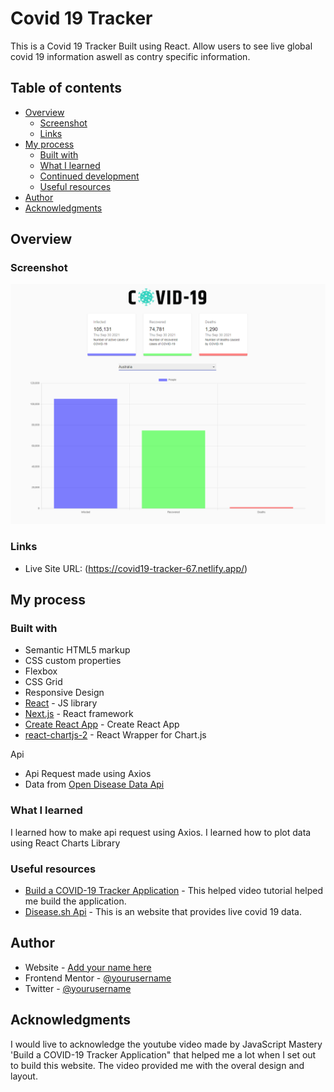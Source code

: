 # Covid 19 Tracker

This is a Covid 19 Tracker Built using React. 
Allow users to see live global covid 19 information aswell as contry specific information.

## Table of contents

- [Overview](#overview)
  - [Screenshot](#screenshot)
  - [Links](#links)
- [My process](#my-process)
  - [Built with](#built-with)
  - [What I learned](#what-i-learned)
  - [Continued development](#continued-development)
  - [Useful resources](#useful-resources)
- [Author](#author)
- [Acknowledgments](#acknowledgments)


## Overview

### Screenshot

![](./Screenshots/Covid19_Tracker_Desktopv2.PNG)

### Links

- Live Site URL: (https://covid19-tracker-67.netlify.app/)

## My process

### Built with

- Semantic HTML5 markup
- CSS custom properties
- Flexbox
- CSS Grid
- Responsive Design
- [React](https://reactjs.org/) - JS library
- [Next.js](https://nextjs.org/) - React framework
- [Create React App](https://github.com/facebook/create-react-app) - Create React App
- [react-chartjs-2](https://www.npmjs.com/package/react-chartjs-2) - React Wrapper for Chart.js


Api
- Api Request made using Axios
- Data from [Open Disease Data Api](https://disease.sh/)

### What I learned

I learned how to make api request using Axios.
I learned how to plot data using React Charts Library

### Useful resources

- [Build a COVID-19 Tracker Application](https://www.youtube.com/watch?v=khJlrj3Y6Ls) - This helped video tutorial helped me build the application.
- [Disease.sh Api](https://disease.sh/) - This is an website that provides live covid 19 data.

## Author

- Website - [Add your name here](https://www.your-site.com)
- Frontend Mentor - [@yourusername](https://www.frontendmentor.io/profile/yourusername)
- Twitter - [@yourusername](https://www.twitter.com/yourusername)

## Acknowledgments

I would live to acknowledge the youtube video made by JavaScript Mastery 'Build a COVID-19 Tracker Application" that helped me a lot when I set out to build this website. The video provided me with the overal design and layout.
